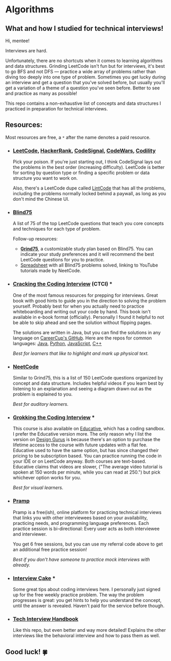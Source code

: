 Algorithms
==========

What and how I studied for technical interviews!
-----

Hi, mentee!

Interviews are hard.

Unfortunately, there are no shortcuts when it comes to learning algorithms and data structures. Grinding LeetCode isn't fun but for interviews, it's best to go BFS and not DFS — practice a wide array of problems rather than diving too deeply into one type of problem. Sometimes you get lucky during an interview and get a question that you've solved before, but usually you'll get a variation of a theme of a question you've seen before. Better to see and practice as many as possible!

This repo contains a non-exhaustive list of concepts and data structures I practiced in preparation for technical interviews.

## Resources:

Most resources are free, a `*` after the name denotes a paid resource.

- ### [LeetCode](https://leetcode.com/), [HackerRank](https://www.hackerrank.com/), [CodeSignal](https://codesignal.com/), [CodeWars](https://www.codewars.com/), [Codility](https://www.codility.com/)

  Pick your poison. If you're just starting out, I think CodeSignal lays out the problems in the best order (increasing difficulty). LeetCode is better for sorting by question type or finding a specific problem or data structure you want to work on.

  Also, there's a LeetCode dupe called [LintCode](https://www.lintcode.com/) that has all the problems, including the problems normally locked behind a paywall, as long as you don't mind the Chinese UI.

- ### [Blind75](https://www.teamblind.com/post/New-Year-Gift---Curated-List-of-Top-75-LeetCode-Questions-to-Save-Your-Time-OaM1orEU)

  A list of 75 of the top LeetCode questions that teach you core concepts and techniques for each type of problem.

  Follow-up resources:
  - **[Grind75](https://www.techinterviewhandbook.org/grind75)**, a customizable study plan based on Blind75. You can indicate your study preferences and it will recommend the best LeetCode questions for you to practice.
  - [Spreadsheet](https://docs.google.com/spreadsheets/d/1A2PaQKcdwO_lwxz9bAnxXnIQayCouZP6d-ENrBz_NXc/edit#gid=0) with all Blind75 problems solved, linking to YouTube tutorials made by NeetCode.


- ### [Cracking the Coding Interview](https://www.crackingthecodinginterview.com/) (CTCI) *

    One of the most famous resources for prepping for interviews. Great book with good hints to guide you in the direction to solving the problem yourself. Probably best for when you actually need to practice whiteboarding and writing out your code by hand. This book isn't available in e-book format (officially). Personally I found it helpful to not be able to skip ahead and see the solution without flipping pages.

    The solutions are written in Java, but you can find the solutions in any language on [CareerCup's GitHub](https://github.com/careercup). Here are the repos for common languages: [Java](https://github.com/careercup/CtCI-6th-Edition), [Python](https://github.com/careercup/CtCI-6th-Edition-Python), [JavaScript](https://github.com/careercup/CtCI-6th-Edition-JavaScript), [C++](https://github.com/careercup/CtCI-6th-Edition-cpp)

    _Best for learners that like to highlight and mark up physical text._
- ### [NeetCode](https://neetcode.io/)

  Similar to Grind75, this is a list of 150 LeetCode questions organized by concept and data structure. Includes helpful videos if you learn best by listening to an explanation and seeing a diagram drawn out as the problem is explained to you.

  _Best for auditory learners._

- ### [Grokking the Coding Interview](https://designgurus.org/course/grokking-the-coding-interview) *

  This course is also available on [Educative](https://www.educative.io/courses/grokking-the-coding-interview), which has a coding sandbox. I prefer the Educative version more. The only reason why I list the version on [Design Gurus](https://designgurus.org/) is because there's an option to purchase the lifetime access to the course with future updates with a flat fee. Educative used to have the same option, but has since changed their pricing to be subscription based. You can practice running the code in your IDE or on LeetCode anyway. Both courses are text-based. Educative claims that videos are slower, ("The average video tutorial is spoken at 150 words per minute, while you can read at 250.") but pick whichever option works for you.

  _Best for visual learners._


- ### [Pramp](https://www.pramp.com/invt/7Gw0V2q3OqhdYPrBBxQO)

  Pramp is a free(ish), online platform for practicing technical interviews that links you with other interviewees based on your availability, practicing needs, and programming language preferences. Each practice session is bi-directional: Every user acts as both interviewee and interviewer.

  You get 6 free sessions, but you can use my referral code above to get an additional free practice session!

  _Best if you don't have someone to practice mock interviews with already._


- ### [Interview Cake](https://www.interviewcake.com/) *

  Some great tips about coding interviews here. I personally just signed up for the free weekly practice problem. The way the problem progresses is great: you get hints to help you understand the concept, until the answer is revealed. Haven't paid for the service before though.

- ### [Tech Interview Handbook](https://www.techinterviewhandbook.org/software-engineering-interview-guide/)

  Like this repo, but even better and way more detailed! Explains the other interviews like the behavioral interview and how to pass them as well.

## Good luck! 🍀
